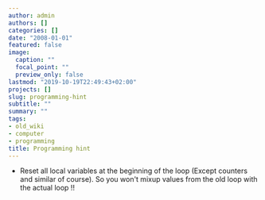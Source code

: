 ```yaml
---
author: admin
authors: []
categories: []
date: "2008-01-01"
featured: false
image:
  caption: ""
  focal_point: ""
  preview_only: false
lastmod: "2019-10-19T22:49:43+02:00"
projects: []
slug: programming-hint
subtitle: ""
summary: ""
tags:
- old_wiki
- computer
- programming
title: Programming hint
---
```

* Reset all local variables at the beginning of the loop (Except counters and similar of course). So you won't mixup values from the old loop with the actual loop !!